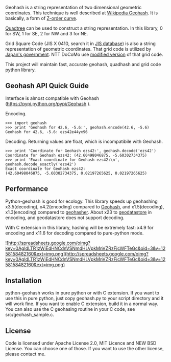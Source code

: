 Geohash is a string representation of two dimensional geometric coordinates. This technique is well described at [Wikipedia Geohash](http://en.wikipedia.org/wiki/Geohash). It is basically, a form of [Z-order curve](http://en.wikipedia.org/wiki/Z-order_curve).

[Quadtree](http://en.wikipedia.org/wiki/Quadtree) can be used to construct a string representation. In this library, 0 for SW, 1 for SE, 2 for NW and 3 for NE.

Grid Square Code (JIS X 0410, search it in [JIS database](http://www.jisc.go.jp/app/JPS/JPSO0020.html)) is also a string representation of geometric coordinates. That grid code is utilized by [Japan's government](http://www.stat.go.jp/data/mesh/). NTT DoCoMo use [modified version](http://www.nttdocomo.co.jp/service/imode/make/content/iarea/domestic/index.html) of that grid code.

This project will maintain fast, accurate geohash, quadhash and grid code python library.

## Geohash API Quick Guide ##
Interface is almost compatible with Geohash (https://pypi.python.org/pypi/Geohash ).

Encoding.
```
>>> import geohash
>>> print 'Geohash for 42.6, -5.6:', geohash.encode(42.6, -5.6)
Geohash for 42.6, -5.6: ezs42e44yx96
```

Decoding. Returning values are float, which is incompatibile with Geohash.
```
>>> print 'Coordinate for Geohash ezs42:', geohash.decode('ezs42')
Coordinate for Geohash ezs42: (42.60498046875, -5.60302734375)
>>> print 'Exact coordinate for Geohash ezs42:\n', geohash.decode_exactly('ezs42')
Exact coordinate for Geohash ezs42:
(42.60498046875, -5.60302734375, 0.02197265625, 0.02197265625)
```


## Performance ##
Python-geohash is good for ecology. This library speeds up geohashing x3.5(decoding), x4.2(encoding) compared to [Geohash](http://pypi.python.org/pypi/Geohash/), and x1.5(decoding), x1.3(encoding) compared to [geohasher](http://pypi.python.org/pypi/geohasher/).
About x23 to [geodatastore](http://code.google.com/p/geodatastore/) in encoding, and geodatastore does not support decoding.

With C extension in this library, hashing will be extremely fast: x4.9 for encoding and x11.6 for decoding compared to pure-python mode.

![http://spreadsheets.google.com/oimg?key=0AgIdLTR1zWiEdHNCdnVSNmdHLVpkMnVZRzFjcWFTeGc&oid=3&v=1258158482160&ext=img.png](http://spreadsheets.google.com/oimg?key=0AgIdLTR1zWiEdHNCdnVSNmdHLVpkMnVZRzFjcWFTeGc&oid=3&v=1258158482160&ext=img.png)

## Installation ##
python-geohash works in pure python or with C extension. If you want to use this in pure python, just copy geohash.py to your script directory and it will work fine. If you want to enable C extension, build it in a normal way. You can also use the C geohasing routine in your C code, see src/geohash\_sample.c.

## License ##
Code is licensed under Apache License 2.0, MIT Licence and NEW BSD License.
You can choose one of those.
If you want to use the other license, please contact me.
